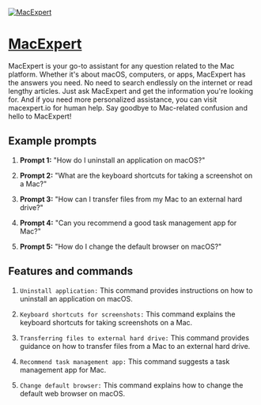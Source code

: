 [![MacExpert](https://files.oaiusercontent.com/file-LW5WoF2mmXpTrSp3k9LhccfR?se=2123-10-16T17%3A28%3A03Z&sp=r&sv=2021-08-06&sr=b&rscc=max-age%3D31536000%2C%20immutable&rscd=attachment%3B%20filename%3DLogoMeSocial.png&sig=NNbCJcvGs21AMAMjRHTYriMaya7BWrIND8jDpXzPxVE%3D)](https://chat.openai.com/g/g-PEDcSVeLn-macexpert)

# [MacExpert](https://chat.openai.com/g/g-PEDcSVeLn-macexpert)

MacExpert is your go-to assistant for any question related to the Mac platform. Whether it's about macOS, computers, or apps, MacExpert has the answers you need. No need to search endlessly on the internet or read lengthy articles. Just ask MacExpert and get the information you're looking for. And if you need more personalized assistance, you can visit macexpert.io for human help. Say goodbye to Mac-related confusion and hello to MacExpert!

## Example prompts

1. **Prompt 1:** "How do I uninstall an application on macOS?"

2. **Prompt 2:** "What are the keyboard shortcuts for taking a screenshot on a Mac?"

3. **Prompt 3:** "How can I transfer files from my Mac to an external hard drive?"

4. **Prompt 4:** "Can you recommend a good task management app for Mac?"

5. **Prompt 5:** "How do I change the default browser on macOS?"

## Features and commands

1. `Uninstall application:` This command provides instructions on how to uninstall an application on macOS.

2. `Keyboard shortcuts for screenshots:` This command explains the keyboard shortcuts for taking screenshots on a Mac.

3. `Transferring files to external hard drive:` This command provides guidance on how to transfer files from a Mac to an external hard drive.

4. `Recommend task management app:` This command suggests a task management app for Mac.

5. `Change default browser:` This command explains how to change the default web browser on macOS.